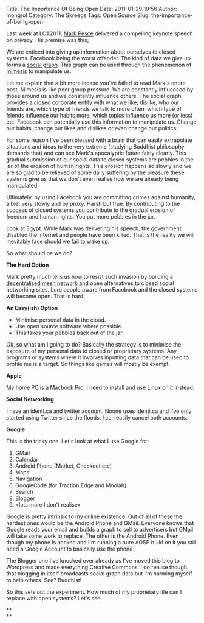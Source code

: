 Title: The Importance Of Being Open
Date: 2011-01-29 10:56
Author: mongrol
Category: The Skreegs
Tags: Open Source
Slug: the-importance-of-being-open

Last week at LCA2011, [Mark Pesce][] delivered a compelling keynote
speech on privacy. His premise was this;

We are enticed into giving up information about ourselves to closed
systems. Facebook being the worst offender. The kind of data we give up
forms a [social graph][]. This graph can be used through the phenomenon
of [mimesis][] to manipulate us.

Let me explain that a bit more incase you've failed to read Mark's
entire post. Mimesis is like peer group pressure. We are constantly
influenced by those around us and we constantly influence others. The
social graph provides a closed corporate entity with what we like,
dislike, who our friends are, which type of friends we talk to more
often, which type of friends influence our habits more, which topics
influence us more (or less) etc. Facebook can potentially use this
information to manipulate us. Change our habits, change our likes and
dislikes or even change our politics!

For some reason I've been blessed with a brain that can easily
extrapolate situations and ideas to the very extreme (studying Buddhist
philosophy demands that) and can see Mark's apocalyptic future fairly
clearly. This gradual submission of our social data to closed systems
are pebbles in the jar of the erosion of human rights. This erosion
happens so slowly and we are so glad to be relieved of some daily
suffering by the pleasure these systems give us that we don't even
realise how we are already being manipulated.

Ultimately, by using Facebook you are committing crimes against
humanity, albiet very slowly and by proxy. Harsh but true. By
contributing to the success of closed systems you contribute to the
gradual erosion of freedom and human rights. You put more pebbles in the
jar.

Look at Egypt. While Mark was delivering his speech, the government
disabled the internet and people have been killed. That is the reality
we will inevitably face should we fail to wake up.

So what should be we do?

**The Hard Option**

Mark pretty much tells us how to resist such invasion by building a
[decentralised mesh network][] and open alternatives to closed social
networking sites. Lure people aware from Facebook and the closed systems
will become open. That is hard.

**An Easy(ish) Option**

-   Minimise personal data in the cloud.
-   Use open source software where possible.
-   This takes your pebbles back out of the jar.

Ok, so what am I going to do? Basically the strategy is to minimise the
exposure of my personal data to closed or proprietary systems. Any
programs or systems where it involves inputting data that can be used to
profile me is a target. So things like games will mostly be exempt.

**Apple**

My home PC is a Macbook Pro. I need to install and use Linux on it
instead.

**Social Networking**

I have an identi.ca and twitter account. Noone uses Identi.ca and I've
only started using Twitter since the floods. I can easily cancel both
accounts.

**Google**

This is the tricky one. Let's look at what I use Google for;

1.  GMail
2.  Calendar
3.  Android Phone (Market, Checkout etc)
4.  Maps
5.  Navigation
6.  GoogleCode (for Traction Edge and Moolah)
7.  Search
8.  Blogger
9.  \<lots more I don't realise\>

Google is pretty intrinsic to my online existence. Out of all of these
the hardest ones would be the Android Phone and GMail. Everyone knows
that Google reads your email and builds a graph to sell to advertisers
but GMail will take some work to replace. The other is the Android
Phone. Even though my phone is hacked and I'm running a pure AOSP build
on it you still need a Google Account to basically use the phone.

The Blogger one I've knocked over already as I've moved this blog to
Wordpress and made everything Creative Commons. I do realise though that
blogging in itself broadcasts social graph data but I'm harming myself
to help others. See? Buddhist!

So this sets out the experiment. How much of my proprietary life can I
replace with open systems? Let's see.

**  
**

  [Mark Pesce]: http://blog.futurestreetconsulting.com/wp-trackback.php?p=484
  [social graph]: http://en.wikipedia.org/wiki/Social_graph
  [mimesis]: http://en.wikipedia.org/wiki/Mimesis
  [decentralised mesh network]: http://www.servalproject.org/
